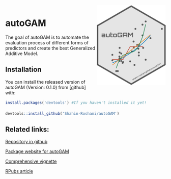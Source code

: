 
<img src='man/figures/logo.png' align="right" height="250" />

# autoGAM

<!-- badges: start -->
<!-- badges: end -->

The goal of autoGAM is to automate the evaluation process of different
forms of predictors and create the best Generalized Additive Model.

## Installation

You can install the released version of autoGAM (Version: 0.1.0) from
\[github\] with:

``` r
install.packages('devtools') #If you haven't installed it yet!

devtools::install_github('Shahin-Roshani/autoGAM')
```

## Related links:

[Repository in github](https://github.com/Shahin-Roshani/autoGAM)

[Package website for autoGAM](https://shahin-roshani.github.io/autoGAM/)

[Comprehensive
vignette](https://shahin-roshani.github.io/autoGAM/articles/autoGAM.html)

[RPubs article](https://rpubs.com/ShahinRoshani/autoGAM)
